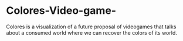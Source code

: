 # Colores-Video-game-
Colores is a visualization of a future proposal of videogames that talks about a consumed world where we can recover the colors of its world.
